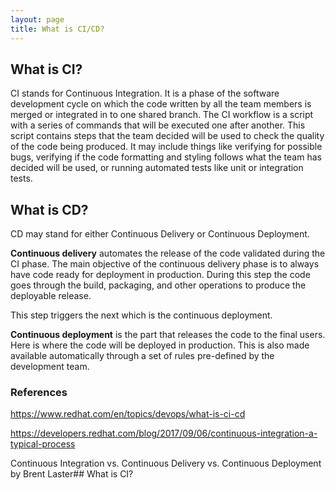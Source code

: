 ```yaml
---
layout: page
title: What is CI/CD?
---
```


## What is CI?

CI stands for Continuous Integration. It is a phase of the software development cycle on which the code written by all the team members is merged or integrated in to one shared branch. The CI workflow is a script with a series of commands that will be executed one after another. This script contains steps that the team decided will be used to check the quality of the code being produced. It may include things like verifying for possible bugs, verifying if the code formatting and styling follows what the team has decided will be used, or running automated tests like unit or integration tests. 

## What is CD?

CD may stand for either Continuous Delivery or Continuous Deployment.

**Continuous delivery** automates the release of the code validated during the CI phase. The main objective of the continuous delivery phase is to always have code ready for deployment in production. During this step the code goes through the build, packaging, and other operations to produce the deployable release.  

This step triggers the next which is the continuous deployment.

**Continuous deployment** is the part that releases the code to the final users. Here is where the code will be deployed in production. This is also made available automatically through a set of rules pre-defined by the development team. 


### References

https://www.redhat.com/en/topics/devops/what-is-ci-cd

https://developers.redhat.com/blog/2017/09/06/continuous-integration-a-typical-process

Continuous Integration vs. Continuous Delivery vs. Continuous Deployment
by Brent Laster## What is CI?



